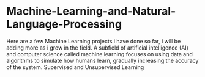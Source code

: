 # Machine-Learning-and-Natural-Language-Processing
Here are a few Machine Learning projects i have done so far, i will be adding more as i grow in the field.
A subfield of artificial intelligence (AI) and computer science called machine learning focuses on using data and algorithms to simulate how humans learn, gradually increasing the accuracy of the system.
Supervised and Unsupervised Learning
